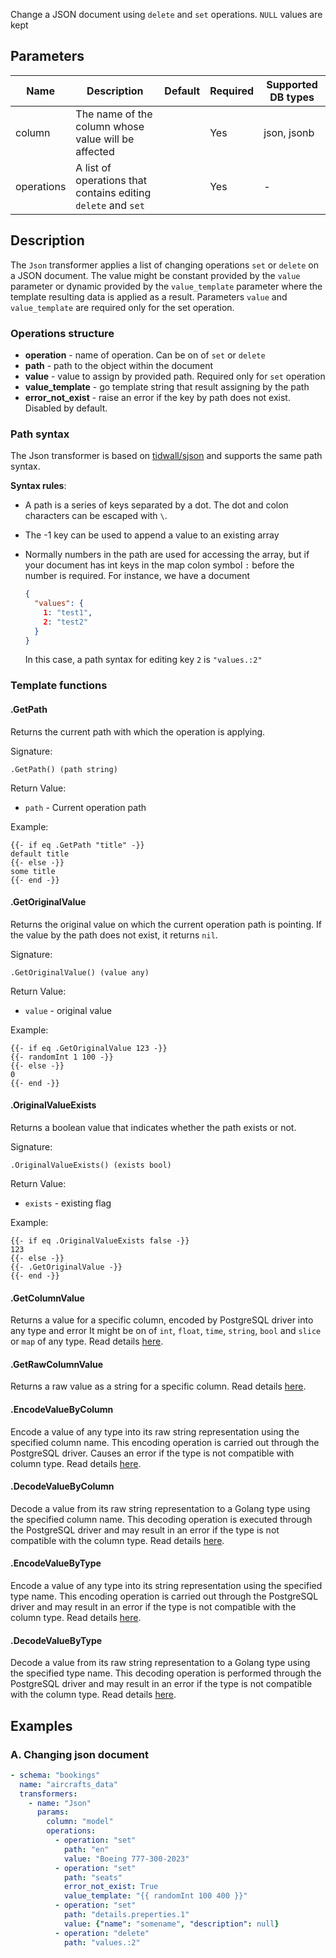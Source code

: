 Change a JSON document using `delete` and `set` operations. `NULL` values are kept

## Parameters

| Name       | Description                                                   | Default | Required | Supported DB types |
|------------|---------------------------------------------------------------|---------|----------|--------------------|
| column     | The name of the column whose value will be affected           |         | Yes      | json, jsonb        |
| operations | A list of operations that contains editing `delete` and `set` |         | Yes      | -                  |

## Description

The `Json` transformer applies a list of changing operations `set` or `delete` on a JSON document. The value might
be constant provided by the `value` parameter or dynamic provided by the `value_template` parameter where the template
resulting data is applied as a result. Parameters `value` and `value_template` are required only for the set operation.

### Operations structure

* **operation** - name of operation. Can be on of `set` or `delete`
* **path** - path to the object within the document
* **value** - value to assign by provided path. Required only for `set` operation
* **value_template** - go template string that result assigning by the path
* **error_not_exist** - raise an error if the key by path does not exist. Disabled by default.

### Path syntax

The Json transformer is based on [tidwall/sjson](https://github.com/tidwall/sjson) and supports the same path syntax.

**Syntax rules**:

* A path is a series of keys separated by a dot. The dot and colon characters can be escaped with `\`.
* The -1 key can be used to append a value to an existing array
* Normally numbers in the path are used for accessing the array, but if your document has int keys in the
  map colon symbol `:` before the number is required. For instance, we have a document

    ``` json
    {
      "values": {
        1: "test1",
        2: "test2"
      }
    }
    ```
  In this case, a path syntax for editing key `2` is `"values.:2"`

### Template functions

#### .GetPath

Returns the current path with which the operation is applying.

Signature:

`.GetPath() (path string)`

Return Value:

* `path` - Current operation path

Example:

```gotemplate
{{- if eq .GetPath "title" -}}
default title
{{- else -}}
some title
{{- end -}}
```

#### .GetOriginalValue

Returns the original value on which the current operation path is pointing. If the value by the path does not exist, it
returns `nil`.

Signature:

`.GetOriginalValue() (value any)`

Return Value:

* `value` - original value

Example:

```gotemplate
{{- if eq .GetOriginalValue 123 -}}
{{- randomInt 1 100 -}}
{{- else -}}
0
{{- end -}}
```

#### .OriginalValueExists

Returns a boolean value that indicates whether the path exists or not.

Signature:

`.OriginalValueExists() (exists bool)`

Return Value:

* `exists` - existing flag

Example:

```gotemplate
{{- if eq .OriginalValueExists false -}}
123
{{- else -}}
{{- .GetOriginalValue -}}
{{- end -}}
```

#### .GetColumnValue

Returns a value for a specific column, encoded by PostgreSQL driver into any type and error It might be on
of `int`, `float`, `time`, `string`, `bool` and `slice` or `map` of any type. Read
details [here](template_record.md/#getcolumnvalue).

#### .GetRawColumnValue

Returns a raw value as a string for a specific column. Read
details [here](template_record.md/#getrawcolumnvalue).

#### .EncodeValueByColumn

Encode a value of any type into its raw string representation using the specified column name. This encoding operation
is carried out through the PostgreSQL driver. Causes an error if the type is not compatible with column type. Read
details [here](template_record.md/#encodevaluebycolumn).

#### .DecodeValueByColumn

Decode a value from its raw string representation to a Golang type using the specified column name. This decoding
operation is executed through the PostgreSQL driver and may result in an error if the type is not compatible with the
column type. Read details [here](template_record.md/#decodevaluebycolumn).

#### .EncodeValueByType

Encode a value of any type into its string representation using the specified type name. This encoding operation
is carried out through the PostgreSQL driver and may result in an error if the type is not compatible with the column
type. Read details [here](template_record.md/#encodevaluebytype).

#### .DecodeValueByType

Decode a value from its raw string representation to a Golang type using the specified type name. This decoding
operation is performed through the PostgreSQL driver and may result in an error if the type is not compatible with the
column type. Read details [here](template_record.md/#decodevaluebytype).

## Examples

### A. Changing json document

``` yaml title="Json transformer example"
- schema: "bookings"
  name: "aircrafts_data"
  transformers:
    - name: "Json"
      params:
        column: "model"
        operations:
          - operation: "set"
            path: "en"
            value: "Boeing 777-300-2023"
          - operation: "set"
            path: "seats"
            error_not_exist: True
            value_template: "{{ randomInt 100 400 }}"
          - operation: "set"
            path: "details.preperties.1"
            value: {"name": "somename", "description": null}
          - operation: "delete"
            path: "values.:2"
```
